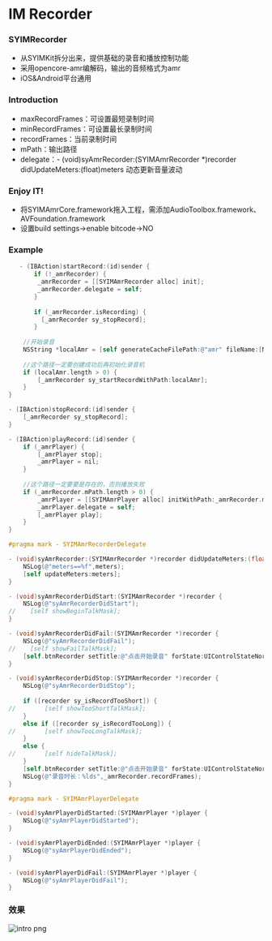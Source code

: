 # IM Recorder
### SYIMRecorder

* 从SYIMKit拆分出来，提供基础的录音和播放控制功能
* 采用opencore-amr编解码，输出的音频格式为amr
* iOS&amp;Android平台通用

### Introduction

* maxRecordFrames：可设置最短录制时间
* minRecordFrames：可设置最长录制时间
* recordFrames：当前录制时间
* mPath：输出路径
* delegate：- (void)syAmrRecorder:(SYIMAmrRecorder *)recorder didUpdateMeters:(float)meters 动态更新音量波动

### Enjoy IT!

* 将SYIMAmrCore.framework拖入工程，需添加AudioToolbox.framework、AVFoundation.framework
* 设置build settings->enable bitcode->NO

### Example

``` objective-c
   - (IBAction)startRecord:(id)sender {
       if (!_amrRecorder) {
        _amrRecorder = [[SYIMAmrRecorder alloc] init];
        _amrRecorder.delegate = self;
       }
    
       if (_amrRecorder.isRecording) {
         [_amrRecorder sy_stopRecord];
       }
    
    //开始录音
    NSString *localAmr = [self generateCacheFilePath:@"amr" fileName:[NSString stringWithFormat:@"local%.f.amr", [[NSDate date] timeIntervalSince1970] * 1000.0]];
    
    //这个路径一定要创建成功后再初始化录音机
    if (localAmr.length > 0) {
        [_amrRecorder sy_startRecordWithPath:localAmr];
    }
}

- (IBAction)stopRecord:(id)sender {
    [_amrRecorder sy_stopRecord];
}

- (IBAction)playRecord:(id)sender {
    if (_amrPlayer) {
        [_amrPlayer stop];
        _amrPlayer = nil;
    }
    
    //这个路径一定要要是存在的，否则播放失败
    if (_amrRecorder.mPath.length > 0) {
        _amrPlayer = [[SYIMAmrPlayer alloc] initWithPath:_amrRecorder.mPath];
        _amrPlayer.delegate = self;
        [_amrPlayer play];
    }
}

#pragma mark - SYIMAmrRecorderDelegate

- (void)syAmrRecorder:(SYIMAmrRecorder *)recorder didUpdateMeters:(float)meters {
    NSLog(@"meters==%f",meters);
    [self updateMeters:meters];
}

- (void)syAmrRecorderDidStart:(SYIMAmrRecorder *)recorder {
    NSLog(@"syAmrRecorderDidStart");
//    [self showBeginTalkMask];
}

- (void)syAmrRecorderDidFail:(SYIMAmrRecorder *)recorder {
    NSLog(@"syAmrRecorderDidFail");
//    [self showFailTalkMask];
    [self.btnRecorder setTitle:@"点击开始录音" forState:UIControlStateNormal];
}

- (void)syAmrRecorderDidStop:(SYIMAmrRecorder *)recorder {
    NSLog(@"syAmrRecorderDidStop");
    
    if ([recorder sy_isRecordTooShort]) {
//        [self showTooShortTalkMask];
    }
    else if ([recorder sy_isRecordTooLong]) {
//        [self showTooLongTalkMask];
    }
    else {
//        [self hideTalkMask];
    }
    [self.btnRecorder setTitle:@"点击开始录音" forState:UIControlStateNormal];
    NSLog(@"录音时长：%lds",_amrRecorder.recordFrames);
}

#pragma mark - SYIMAmrPlayerDelegate

- (void)syAmrPlayerDidStarted:(SYIMAmrPlayer *)player {
    NSLog(@"syAmrPlayerDidStarted");
}

- (void)syAmrPlayerDidEnded:(SYIMAmrPlayer *)player {
    NSLog(@"syAmrPlayerDidEnded");
}

- (void)syAmrPlayerDidFail:(SYIMAmrPlayer *)player {
    NSLog(@"syAmrPlayerDidFail");
}
``` 

### 效果

![intro png](https://github.com/reesun1130/SYIMRecorder/blob/master/SYIMRecorder/amr.png)
